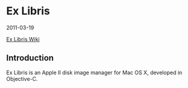 # Ex Libris
2011-03-19

[Ex Libris Wiki](http://github.com/dcsch/exlibris/wiki)

## Introduction

Ex Libris is an Apple II disk image manager for Mac OS X, developed in
Objective-C.
